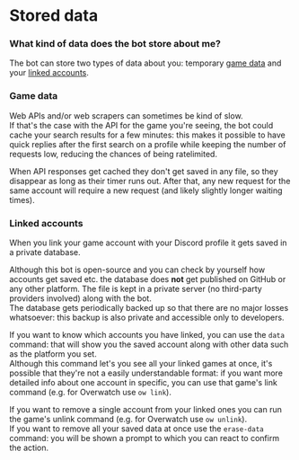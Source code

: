 # Stored data

### What kind of data does the bot store about me?

The bot can store two types of data about you: temporary [game data](#game-data) and your [linked accounts](#linked-accounts).

### Game data

Web APIs and/or web scrapers can sometimes be kind of slow.  
If that's the case with the API for the game you're seeing, the bot could cache your search results for a few minutes: this makes it possible to have quick replies after the first search on a profile while keeping the number of requests low, reducing the chances of being ratelimited.

When API responses get cached they don't get saved in any file, so they disappear as long as their timer runs out. After that, any new request for the same account will require a new request (and likely slightly longer waiting times).

### Linked accounts

When you link your game account with your Discord profile it gets saved in a private database.

Although this bot is open-source and you can check by yourself how accounts get saved etc. the database does **not** get published on GitHub or any other platform. The file is kept in a private server (no third-party providers involved) along with the bot.  
The database gets periodically backed up so that there are no major losses whatsoever: this backup is also private and accessible only to developers.

If you want to know which accounts you have linked, you can use the `data` command: that will show you the saved account along with other data such as the platform you set.  
Although this command let's you see all your linked games at once, it's possible that they're not a easily understandable format: if you want more detailed info about one account in specific, you can use that game's link command (e.g. for Overwatch use `ow link`).

If you want to remove a single account from your linked ones you can run the game's unlink command (e.g. for Overwatch use `ow unlink`).  
If you want to remove all your saved data at once use the `erase-data` command: you will be shown a prompt to which you can react to confirm the action.
